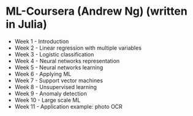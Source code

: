 # ML-Coursera (Andrew Ng) (written in Julia)

* Week 1 - Introduction
* Week 2 - Linear regression with multiple variables
* Week 3 - Logistic classification
* Week 4 - Neural networks representation
* Week 5 - Neural networks learning
* Week 6 - Applying ML
* Week 7 - Support vector machines
* Week 8 - Unsupervised learning
* Week 9 - Anomaly detection
* Week 10 - Large scale ML
* Week 11 - Application example: photo OCR
